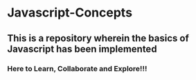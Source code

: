 # Javascript-Concepts

## This is a repository wherein the basics of Javascript has been implemented

### Here to Learn, Collaborate and  Explore!!!